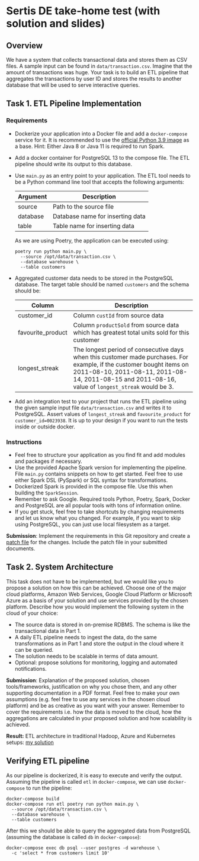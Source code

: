 # Sertis DE take-home test (with solution and slides)

## Overview

We have a system that collects transactional data and stores them as CSV files. A sample input can be found in `data/transaction.csv`. Imagine that the amount of transactions was huge. Your task is to build an ETL pipeline that aggregates the transactions by user ID and stores the results to another database that will be used to serve interactive queries.

## Task 1. ETL Pipeline Implementation
### Requirements

* Dockerize your application into a Docker file and add a `docker-compose` service for it. It is recommended to use the [official Python 3.9 image](https://hub.docker.com/_/python) as a base. Hint: Either Java 8 or Java 11 is required to run Spark.

* Add a docker container for PostgreSQL 13 to the compose file. The ETL pipeline should write its output to this database.

* Use `main.py` as an entry point to your application. The ETL tool needs to be a Python command line tool that accepts the following arguments:

  | Argument      | Description |
  | ----------- | ----------- |
  | source      | Path to the source file       |
  | database   | Database name for inserting data |
  | table   | Table name for inserting data  |

  As we are using Poetry, the application can be executed using:
  ```shell
  poetry run python main.py \
    --source /opt/data/transaction.csv \
    --database warehouse \
    --table customers
  ```

* Aggregated customer data needs to be stored in the PostgreSQL database. The target table should be named `customers` and the schema should be:

  | Column      | Description |
  | ----------- | ----------- |
  | customer_id      | Column `custId` from source data       |
  | favourite_product   | Column `productSold` from source data which has greatest total units sold for this customer |
  | longest_streak   | The longest period of consecutive days when this customer made purchases. For example, if the customer bought items on 2011-08-10, 2011-08-11, 2011-08-14, 2011-08-15 and 2011-08-16, value of `longest_streak` would be 3.  |

* Add an integration test to your project that runs the ETL pipeline using the given sample input file `data/transaction.csv` and writes it to PostgreSQL. Assert values of `longest_streak` and `favourite_product` for `customer_id=0023938`. It is up to your design if you want to run the tests inside or outside docker.

### Instructions

* Feel free to structure your application as you find fit and add modules and packages if necessary. 
* Use the provided Apache Spark version for implementing the pipeline. File `main.py` contains snippets on how to get started. Feel free to use either Spark DSL (PySpark) or SQL syntax for transformations.
* Dockerized Spark is provided in the compose file. Use this when building the `SparkSession`.
* Remember to ask Google. Required tools Python, Poetry, Spark, Docker and PostgreSQL are all popular tools with tons of information online.
* If you get stuck, feel free to take shortcuts by changing requirements and let us know what you changed. For example, if you want to skip using PostgreSQL, you can just use local filesystem as a target.

**Submission**: Implement the requirements in this Git repository and create a [patch file](https://git-scm.com/docs/git-format-patch) for the changes. Include the patch file in your submitted documents.

## Task 2. System Architecture

This task does not have to be implemented, but we would like you to propose a solution on how this can be achieved. Choose one of the major cloud platforms, Amazon Web Services, Google Cloud Platform or Microsoft Azure as a basis of your solution and use services provided by the chosen platform. Describe how you would implement the following system in the cloud of your choice:
* The source data is stored in on-premise RDBMS. The schema is like the transactional data in Part 1.
* A daily ETL pipeline needs to ingest the data, do the same transformations as in Part 1 and store the output in the cloud where it can be queried.
* The solution needs to be scalable in terms of data amount.
* Optional: propose solutions for monitoring, logging and automated notifications.

**Submission**: Explanation of the proposed solution, chosen tools/frameworks, justification on why you chose them, and any other supporting documentation in a PDF format. Feel free to make your own assumptions (e.g. feel free to use any services in the chosen cloud platform) and be as creative as you want with your answer. Remember to cover the requirements i.e. how the data is moved to the cloud, how the aggregations are calculated in your proposed solution and how scalability is achieved.


**Result:** ETL architecture in traditional Hadoop, Azure and Kubernetes setups: [my solution](https://drive.google.com/file/d/1ua57egiCc56zQCgQK6qPf9tSTBH-bHj0/view?usp=sharing)

## Verifying ETL pipeline

As our pipeline is dockerized, it is easy to execute and verify the output. Assuming the pipeline is called `etl` in `docker-compose`, we can use `docker-compose` to run the pipeline:
```shell
docker-compose build
docker-compose run etl poetry run python main.py \
  --source /opt/data/transaction.csv \
  --database warehouse \
  --table customers
```
After this we should be able to query the aggregated data from PostgreSQL (assuming the database is called `db` in `docker-compose`):
```shell
docker-compose exec db psql --user postgres -d warehouse \
  -c 'select * from customers limit 10'
```

